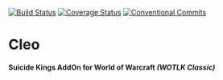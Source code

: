 [![Build Status](https://github.com/therice/Cleo/actions/workflows/build.yml/badge.svg)](https://github.com/therice/Cleo/actions/workflows/build.yml)
[![Coverage Status](https://coveralls.io/repos/github/therice/Cleo/badge.svg?branch=master)](https://coveralls.io/github/therice/Cleo?branch=master)
[![Conventional Commits](https://img.shields.io/badge/Conventional%20Commits-1.0.0-yellow.svg)](https://conventionalcommits.org)

# Cleo
#### Suicide Kings AddOn for **World of Warcraft** *(WOTLK Classic)*